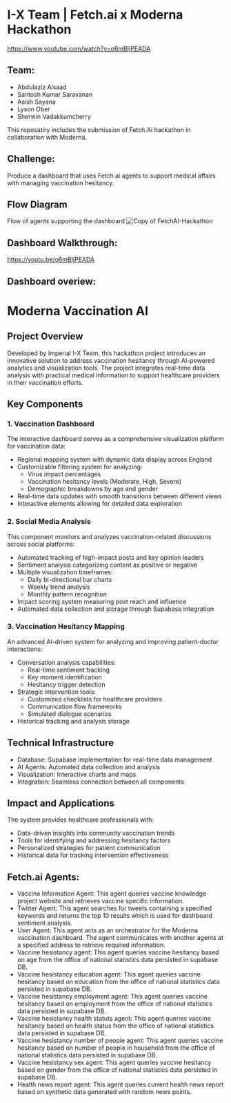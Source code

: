 # I-X Team | Fetch.ai x Moderna Hackathon

https://www.youtube.com/watch?v=o6mBIjPEADA

## Team:
- Abdulaziz Alsaad
- Santosh Kumar Saravanan
- Asish Sayana
- Lyson Ober
- Sherwin Vadakkumcherry

This reposatiry includes the submission of Fetch.Ai hackathon in collaboration with Moderna. 

## Challenge: 
Produce a dashboard that uses Fetch.ai agents to support medical affairs with managing vaccination hesitancy.

## Flow Diagram
Flow of agents supporting the dashboard
![Copy of FetchAI-Hackathon](https://github.com/user-attachments/assets/95db1518-0e7d-433e-9442-0a07ecebaf52)

## Dashboard Walkthrough:
https://youtu.be/o6mBIjPEADA

## Dashboard overiew:
# Moderna Vaccination AI
## Project Overview
Developed by Imperial I-X Team, this hackathon project introduces an innovative solution to address vaccination hesitancy through AI-powered analytics and visualization tools. The project integrates real-time data analysis with practical medical information to support healthcare providers in their vaccination efforts.
 
## Key Components
 
### 1. Vaccination Dashboard
The interactive dashboard serves as a comprehensive visualization platform for vaccination data:
* Regional mapping system with dynamic data display across England
* Customizable filtering system for analyzing:
  - Virus impact percentages
  - Vaccination hesitancy levels (Moderate, High, Severe)
  - Demographic breakdowns by age and gender
* Real-time data updates with smooth transitions between different views
* Interactive elements allowing for detailed data exploration
 
### 2. Social Media Analysis
This component monitors and analyzes vaccination-related discussions across social platforms:
* Automated tracking of high-impact posts and key opinion leaders
* Sentiment analysis categorizing content as positive or negative
* Multiple visualization timeframes:
  - Daily bi-directional bar charts
  - Weekly trend analysis
  - Monthly pattern recognition
* Impact scoring system measuring post reach and influence
* Automated data collection and storage through Supabase integration
 
### 3. Vaccination Hesitancy Mapping
An advanced AI-driven system for analyzing and improving patient-doctor interactions:
* Conversation analysis capabilities:
  - Real-time sentiment tracking
  - Key moment identification
  - Hesitancy trigger detection
* Strategic intervention tools:
  - Customized checklists for healthcare providers
  - Communication flow frameworks
  - Simulated dialogue scenarios
* Historical tracking and analysis storage
 
## Technical Infrastructure
* Database: Supabase implementation for real-time data management
* AI Agents: Automated data collection and analysis
* Visualization: Interactive charts and maps
* Integration: Seamless connection between all components
 
## Impact and Applications
The system provides healthcare professionals with:
* Data-driven insights into community vaccination trends
* Tools for identifying and addressing hesitancy factors
* Personalized strategies for patient communication
* Historical data for tracking intervention effectiveness
 




## Fetch.ai Agents: 

- Vaccine Information Agent: This agent queries vaccine knowledge project website and retrieves vaccine specific information.
- Twitter Agent: This agent searches for tweets containing a specified keywords and returns the top 10 results which is used for dashboard sentiment analysis.
- User Agent: This agent acts as an orchestrator for the Moderna vaccination dashboard. The agent communicates with another agents at a specified address to retrieve required information.
- Vaccine hesistancy  agent: This agent queries vaccine hesitancy based on age from the office of national statistics data persisted in supabase DB.
- Vaccine hesistancy education agent: This agent queries vaccine hesitancy based on education from the office of national statistics data persisted in supabase DB.
- Vaccine hesistancy employment agent: This agent queries vaccine hesitancy based on employment from the office of national statistics data persisted in supabase DB.
- Vaccine hesistancy health statuts agent: This agent queries vaccine hesitancy based on health status from the office of national statistics data persisted in supabase DB.
- Vaccine hesistancy number of people agent: This agent queries vaccine hesitancy based on number of people in household from the office of national statistics data persisted in supabase DB.
- Vaccine hesistancy sex agent: This agent queries vaccine hesitancy based on gender from the office of national statistics data persisted in supabase DB.
- Health news report agent: This agent queries current health news report based on synthetic data generated with random news points.
